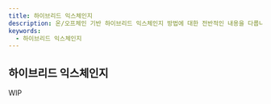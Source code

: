 ```yaml
---
title: 하이브리드 익스체인지
description: 온/오프체인 기반 하이브리드 익스체인지 방법에 대한 전반적인 내용을 다룹니다.
keywords:
  - 하이브리드 익스체인지
---
```


## 하이브리드 익스체인지

WIP
